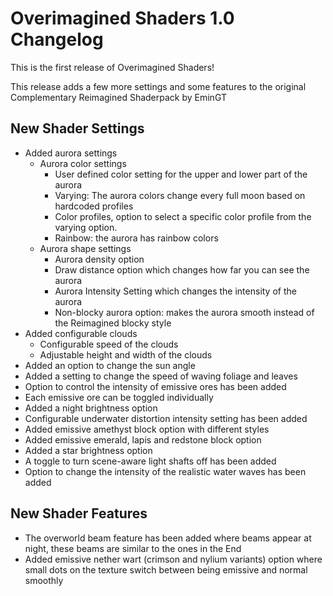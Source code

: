# Overimagined Shaders 1.0 Changelog

This is the first release of Overimagined Shaders!

This release adds a few more settings and some features to the original Complementary Reimagined Shaderpack by EminGT

## New Shader Settings

- Added aurora settings
    - Aurora color settings
        - User defined color setting for the upper and lower part of the aurora
        - Varying: The aurora colors change every full moon based on hardcoded profiles
        - Color profiles, option to select a specific color profile from the varying option.
        - Rainbow: the aurora has rainbow colors
    - Aurora shape settings
        - Aurora density option
        - Draw distance option which changes how far you can see the aurora
        - Aurora Intensity Setting which changes the intensity of the aurora
        - Non-blocky aurora option: makes the aurora smooth instead of the Reimagined blocky style
- Added configurable clouds
    - Configurable speed of the clouds
    - Adjustable height and width of the clouds
- Added an option to change the sun angle
- Added a setting to change the speed of waving foliage and leaves
- Option to control the intensity of emissive ores has been added
- Each emissive ore can be toggled individually
- Added a night brightness option
- Configurable underwater distortion intensity setting has been added
- Added emissive amethyst block option with different styles
- Added emissive emerald, lapis and redstone block option
- Added a star brightness option
- A toggle to turn scene-aware light shafts off has been added
- Option to change the intensity of the realistic water waves has been added

## New Shader Features

- The overworld beam feature has been added where beams appear at night, these beams are similar to the ones in the End
- Added emissive nether wart (crimson and nylium variants) option where small dots on the texture switch between being emissive and normal smoothly
